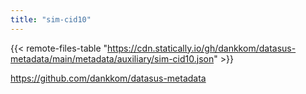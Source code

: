 ```yaml
---
title: "sim-cid10"
---
```


{{< remote-files-table "https://cdn.statically.io/gh/dankkom/datasus-metadata/main/metadata/auxiliary/sim-cid10.json" >}}

https://github.com/dankkom/datasus-metadata
